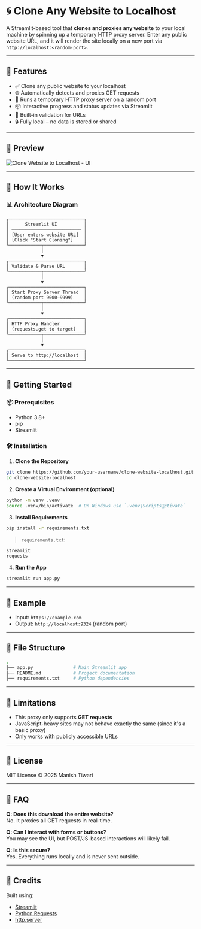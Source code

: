 
# 🌀 Clone Any Website to Localhost

A Streamlit-based tool that **clones and proxies any website** to your local machine by spinning up a temporary HTTP proxy server. Enter any public website URL, and it will render the site locally on a new port via `http://localhost:<random-port>`.

---

## 🔧 Features

- ✅ Clone any public website to your localhost
- 🌐 Automatically detects and proxies GET requests
- 🚀 Runs a temporary HTTP proxy server on a random port
- 📦 Interactive progress and status updates via Streamlit
- 🧠 Built-in validation for URLs
- 🔒 Fully local – no data is stored or shared

---

## 📸 Preview
![Clone Website to Localhost - UI](hehe.gif)


---

## 🧠 How It Works

### 📊 Architecture Diagram

```plaintext
┌────────────────────────────┐
│      Streamlit UI          │
│ ────────────────────────── │
│ [User enters website URL]  │
│ [Click "Start Cloning"]    │
└────────────┬───────────────┘
             │
             ▼
┌────────────────────────────┐
│ Validate & Parse URL       │
└────────────┬───────────────┘
             │
             ▼
┌────────────────────────────┐
│ Start Proxy Server Thread  │
│ (random port 9000–9999)    │
└────────────┬───────────────┘
             │
             ▼
┌────────────────────────────┐
│ HTTP Proxy Handler         │
│ (requests.get to target)   │
└────────────┬───────────────┘
             │
             ▼
┌────────────────────────────┐
│ Serve to http://localhost  │
└────────────────────────────┘
```

---

## 🚀 Getting Started

### 📦 Prerequisites

- Python 3.8+
- pip
- Streamlit

### 🛠️ Installation

1. **Clone the Repository**
```bash
git clone https://github.com/your-username/clone-website-localhost.git
cd clone-website-localhost
```

2. **Create a Virtual Environment (optional)**
```bash
python -m venv .venv
source .venv/bin/activate  # On Windows use `.venv\Scriptsctivate`
```

3. **Install Requirements**
```bash
pip install -r requirements.txt
```

> `requirements.txt`:
```txt
streamlit
requests
```

4. **Run the App**
```bash
streamlit run app.py
```

---

## 🧪 Example

- Input: `https://example.com`
- Output: `http://localhost:9324` (random port)

---

## 📁 File Structure

```bash
.
├── app.py               # Main Streamlit app
├── README.md            # Project documentation
├── requirements.txt     # Python dependencies
```

---

## 🔐 Limitations

- This proxy only supports **GET requests**
- JavaScript-heavy sites may not behave exactly the same (since it's a basic proxy)
- Only works with publicly accessible URLs

---

## 📄 License

MIT License © 2025 Manish Tiwari

---

## 🙋 FAQ

**Q: Does this download the entire website?**  
No. It proxies all GET requests in real-time.

**Q: Can I interact with forms or buttons?**  
You may see the UI, but POST/JS-based interactions will likely fail.

**Q: Is this secure?**  
Yes. Everything runs locally and is never sent outside.

---

## 💬 Credits

Built using:
- [Streamlit](https://streamlit.io/)
- [Python Requests](https://docs.python-requests.org/)
- [http.server](https://docs.python.org/3/library/http.server.html)
